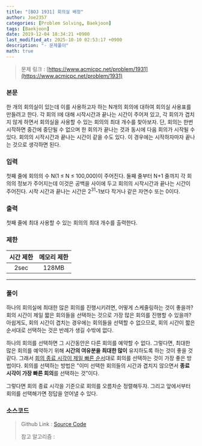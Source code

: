 ```yaml
---
title: "[BOJ 1931] 회의실 배정"
author: Joe2357
categories: [Problem Solving, Baekjoon]
tags: [Baekjoon]
date: 2019-12-04 18:34:21 +0900
last_modified_at: 2025-10-10 02:53:17 +0900
description: "- 문제풀이"
math: true
---
```


> 문제 링크 : [https://www.acmicpc.net/problem/1931](https://www.acmicpc.net/problem/1931)


### 본문

<p>한 개의 회의실이 있는데 이를 사용하고자 하는 N개의 회의에 대하여 회의실 사용표를 만들려고 한다. 각 회의 I에 대해 시작시간과 끝나는 시간이 주어져 있고, 각 회의가 겹치지 않게 하면서 회의실을 사용할 수 있는 회의의 최대 개수를 찾아보자. 단, 회의는 한번 시작하면 중간에 중단될 수 없으며 한 회의가 끝나는 것과 동시에 다음 회의가 시작될 수 있다. 회의의 시작시간과 끝나는 시간이 같을 수도 있다. 이 경우에는 시작하자마자 끝나는 것으로 생각하면 된다.</p>



### 입력

<p>첫째 줄에 회의의 수 N(1 ≤ N ≤ 100,000)이 주어진다. 둘째 줄부터 N+1 줄까지 각 회의의 정보가 주어지는데 이것은 공백을 사이에 두고 회의의 시작시간과 끝나는 시간이 주어진다. 시작 시간과 끝나는 시간은 2<sup>31</sup>-1보다 작거나 같은 자연수 또는 0이다.</p>



### 출력

<p>첫째 줄에 최대 사용할 수 있는 회의의 최대 개수를 출력한다.</p>



### 제한

| 시간 제한 | 메모리 제한 |
| :-------: | :---------: |
| 2sec | 128MB |

---


### 풀이

하나의 회의실에 최대한 많은 회의를 진행시키려면, 어떻게 스케줄링하는 것이 좋을까? 회의 시간이 제일 짧은 회의들을 선택하는 것으로 가장 많은 회의를 진행할 수 있을까? 아쉽게도, 회의 시간이 겹치는 경우에는 회의들을 선택할 수 없으므로, 회의 시간이 짧은 순서대로 선택하는 것은 반례가 생길 수밖에 없다.

하나의 회의를 선택하면 그 시간동안은 다른 회의를 예약할 수 없다. 그렇다면, 최대한 많은 회의를 예약하기 위해 **시간의 여유분을 최대한 많이** 유지하도록 하는 것이 좋을 것 같다. 그래서 <u>회의 종료 시각이 제일 빠른 순서</u>대로 회의를 선택하는 것이 가장 좋은 방법이다. 회의를 선택하는 방법은 "이미 선택한 회의들의 시간과 겹치지 않으면서 **종료 시각이 가장 빠른 회의**를 선택하는 것"이다.

그렇다면 회의 종료 시각을 기준으로 회의를 오름차순 정렬해두자. 그리고 앞에서부터 회의를 선택해가면 정답을 얻어낼 수 있다.




### 소스코드

> Github Link : [Source Code](https://github.com/Joe2357/Baekjoon/blob/master/C/Code/1900/1931.c)
>
> 참고 알고리즘 : 